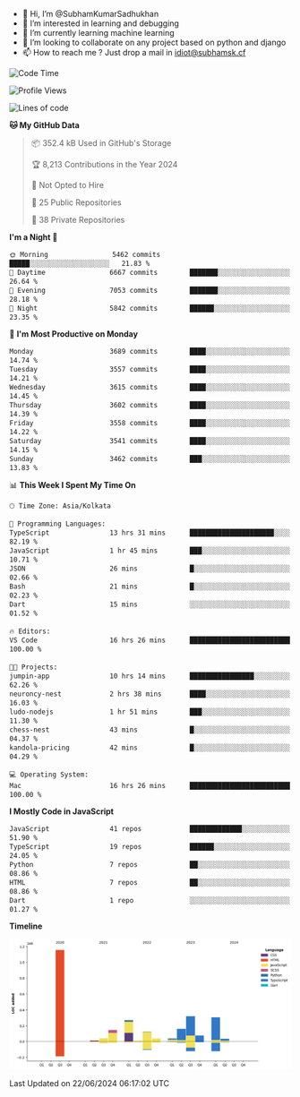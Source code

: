 - 👋 Hi, I’m @SubhamKumarSadhukhan
- 👀 I’m interested in learning and debugging
- 🌱 I’m currently learning machine learning
- 💞️ I’m looking to collaborate on any project based on python and django
- 📫 How to reach me ?
      Just drop a mail in idiot@subhamsk.cf

<!---
SubhamKumarSadhukhan/SubhamKumarSadhukhan is a ✨ special ✨ repository because its `README.md` (this file) appears on your GitHub profile.
You can click the Preview link to take a look at your changes.
--->


<!--START_SECTION:waka-->
![Code Time](http://img.shields.io/badge/Code%20Time-2%2C254%20hrs%202%20mins-blue)

![Profile Views](http://img.shields.io/badge/Profile%20Views-3-blue)

![Lines of code](https://img.shields.io/badge/From%20Hello%20World%20I%27ve%20Written-2.7%20million%20lines%20of%20code-blue)

**🐱 My GitHub Data** 

> 📦 352.4 kB Used in GitHub's Storage 
 > 
> 🏆 8,213 Contributions in the Year 2024
 > 
> 🚫 Not Opted to Hire
 > 
> 📜 25 Public Repositories 
 > 
> 🔑 38 Private Repositories 
 > 
**I'm a Night 🦉** 

```text
🌞 Morning                5462 commits        █████░░░░░░░░░░░░░░░░░░░░   21.83 % 
🌆 Daytime                6667 commits        ███████░░░░░░░░░░░░░░░░░░   26.64 % 
🌃 Evening                7053 commits        ███████░░░░░░░░░░░░░░░░░░   28.18 % 
🌙 Night                  5842 commits        ██████░░░░░░░░░░░░░░░░░░░   23.35 % 
```
📅 **I'm Most Productive on Monday** 

```text
Monday                   3689 commits        ████░░░░░░░░░░░░░░░░░░░░░   14.74 % 
Tuesday                  3557 commits        ████░░░░░░░░░░░░░░░░░░░░░   14.21 % 
Wednesday                3615 commits        ████░░░░░░░░░░░░░░░░░░░░░   14.45 % 
Thursday                 3602 commits        ████░░░░░░░░░░░░░░░░░░░░░   14.39 % 
Friday                   3558 commits        ████░░░░░░░░░░░░░░░░░░░░░   14.22 % 
Saturday                 3541 commits        ████░░░░░░░░░░░░░░░░░░░░░   14.15 % 
Sunday                   3462 commits        ███░░░░░░░░░░░░░░░░░░░░░░   13.83 % 
```


📊 **This Week I Spent My Time On** 

```text
🕑︎ Time Zone: Asia/Kolkata

💬 Programming Languages: 
TypeScript               13 hrs 31 mins      █████████████████████░░░░   82.19 % 
JavaScript               1 hr 45 mins        ███░░░░░░░░░░░░░░░░░░░░░░   10.71 % 
JSON                     26 mins             █░░░░░░░░░░░░░░░░░░░░░░░░   02.66 % 
Bash                     21 mins             █░░░░░░░░░░░░░░░░░░░░░░░░   02.23 % 
Dart                     15 mins             ░░░░░░░░░░░░░░░░░░░░░░░░░   01.52 % 

🔥 Editors: 
VS Code                  16 hrs 26 mins      █████████████████████████   100.00 % 

🐱‍💻 Projects: 
jumpin-app               10 hrs 14 mins      ████████████████░░░░░░░░░   62.26 % 
neuroncy-nest            2 hrs 38 mins       ████░░░░░░░░░░░░░░░░░░░░░   16.03 % 
ludo-nodejs              1 hr 51 mins        ███░░░░░░░░░░░░░░░░░░░░░░   11.30 % 
chess-nest               43 mins             █░░░░░░░░░░░░░░░░░░░░░░░░   04.37 % 
kandola-pricing          42 mins             █░░░░░░░░░░░░░░░░░░░░░░░░   04.29 % 

💻 Operating System: 
Mac                      16 hrs 26 mins      █████████████████████████   100.00 % 
```

**I Mostly Code in JavaScript** 

```text
JavaScript               41 repos            █████████████░░░░░░░░░░░░   51.90 % 
TypeScript               19 repos            ██████░░░░░░░░░░░░░░░░░░░   24.05 % 
Python                   7 repos             ██░░░░░░░░░░░░░░░░░░░░░░░   08.86 % 
HTML                     7 repos             ██░░░░░░░░░░░░░░░░░░░░░░░   08.86 % 
Dart                     1 repo              ░░░░░░░░░░░░░░░░░░░░░░░░░   01.27 % 
```



**Timeline**

![Lines of Code chart](https://raw.githubusercontent.com/SubhamKumarSadhukhan/SubhamKumarSadhukhan/main/assets/bar_graph.png)


 Last Updated on 22/06/2024 06:17:02 UTC
<!--END_SECTION:waka-->
